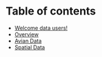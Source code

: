# Table of contents

* [Welcome data users!](README.md)
* [Overview](01-Intro.md)
* [Avian Data](02-BirdData.md)
* [Spatial Data](03-Spatial.md)